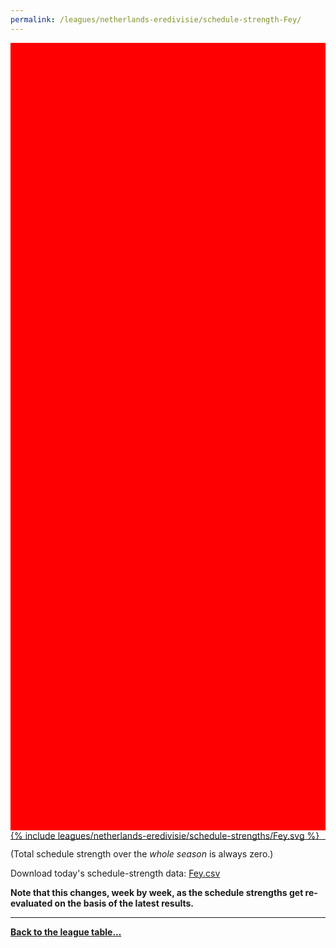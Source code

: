 ```yaml
---
permalink: /leagues/netherlands-eredivisie/schedule-strength-Fey/
---
```


<style>
.svg-wrap {
    background-color:red;
    height:0;
    padding-top:250%; /* 350px/550px */
    position: relative;
}

svg {
    background-color: white;
    height: 100%;
    display:block;
    width: 100%;
    position: absolute;
    top:0;
    left:0;
}
</style>


<div class="svg-wrap">
{% include leagues/netherlands-eredivisie/schedule-strengths/Fey.svg %}
</div>

-----

(Total schedule strength over the *whole season* is always zero.)


Download today's schedule-strength data: [Fey.csv](/assets/leagues/netherlands-eredivisie/2021/schedule-strengths/Fey.csv)

**Note that this changes, week by week, as the schedule strengths get re-evaluated on the
basis of the latest results.**

-----

[**Back to the league table...**](/leagues/netherlands-eredivisie)


